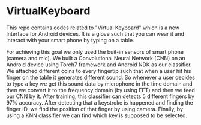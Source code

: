 # VirtualKeyboard

This repo contains codes related to "Virtual Keyboard" which is a new Interface for Android devices. It is a glove such that you can wear it and interact with your smart phone by typing on a table.

For achieving this goal we only used the buit-in sensors of smart phone (camera and mic). We built a Convolutional Neural Network (CNN) on an Android device using Torch7 framework and Android NDK as our classifier. We attached different coins to every fingertip such that when a user hit his finger on the table it generates different sound. So whenever a user decides to type a key we get this sound data by microphone in the time domain and then we convert it to the frequency domain (by using FFT) and then we feed our CNN by it. After training, this classifier can detects 5 different fingers by 97% accuracy. After detecting that a keystroke is happened and finding the finger ID, we find the position of that finger by using camera. Finally, by using a KNN classifier we can find which key is supposed to be selected.
